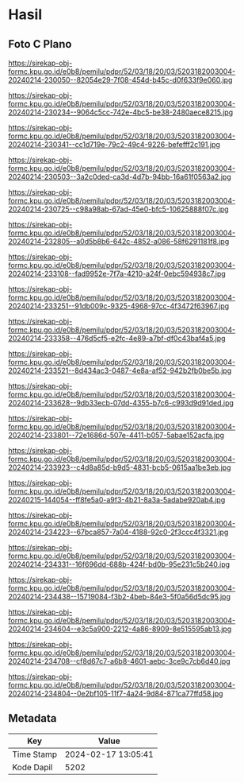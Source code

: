 # Hasil

## Foto C Plano

https://sirekap-obj-formc.kpu.go.id/e0b8/pemilu/pdpr/52/03/18/20/03/5203182003004-20240214-230050--82054e29-7f08-454d-b45c-d0f633f9e060.jpg

https://sirekap-obj-formc.kpu.go.id/e0b8/pemilu/pdpr/52/03/18/20/03/5203182003004-20240214-230234--9064c5cc-742e-4bc5-be38-2480aece8215.jpg

https://sirekap-obj-formc.kpu.go.id/e0b8/pemilu/pdpr/52/03/18/20/03/5203182003004-20240214-230341--cc1d719e-79c2-49c4-9226-befefff2c191.jpg

https://sirekap-obj-formc.kpu.go.id/e0b8/pemilu/pdpr/52/03/18/20/03/5203182003004-20240214-230503--3a2c0ded-ca3d-4d7b-94bb-16a61f0563a2.jpg

https://sirekap-obj-formc.kpu.go.id/e0b8/pemilu/pdpr/52/03/18/20/03/5203182003004-20240214-230725--c98a98ab-67ad-45e0-bfc5-10625888f07c.jpg

https://sirekap-obj-formc.kpu.go.id/e0b8/pemilu/pdpr/52/03/18/20/03/5203182003004-20240214-232805--a0d5b8b6-642c-4852-a086-58f6291181f8.jpg

https://sirekap-obj-formc.kpu.go.id/e0b8/pemilu/pdpr/52/03/18/20/03/5203182003004-20240214-233108--fad9952e-7f7a-4210-a24f-0ebc594938c7.jpg

https://sirekap-obj-formc.kpu.go.id/e0b8/pemilu/pdpr/52/03/18/20/03/5203182003004-20240214-233251--91db009c-9325-4968-97cc-4f3472f63967.jpg

https://sirekap-obj-formc.kpu.go.id/e0b8/pemilu/pdpr/52/03/18/20/03/5203182003004-20240214-233358--476d5cf5-e2fc-4e89-a7bf-df0c43baf4a5.jpg

https://sirekap-obj-formc.kpu.go.id/e0b8/pemilu/pdpr/52/03/18/20/03/5203182003004-20240214-233521--8d434ac3-0487-4e8a-af52-942b2fb0be5b.jpg

https://sirekap-obj-formc.kpu.go.id/e0b8/pemilu/pdpr/52/03/18/20/03/5203182003004-20240214-233628--9db33ecb-07dd-4355-b7c6-c993d9d91ded.jpg

https://sirekap-obj-formc.kpu.go.id/e0b8/pemilu/pdpr/52/03/18/20/03/5203182003004-20240214-233801--72e1686d-507e-4411-b057-5abae152acfa.jpg

https://sirekap-obj-formc.kpu.go.id/e0b8/pemilu/pdpr/52/03/18/20/03/5203182003004-20240214-233923--c4d8a85d-b9d5-4831-bcb5-0615aa1be3eb.jpg

https://sirekap-obj-formc.kpu.go.id/e0b8/pemilu/pdpr/52/03/18/20/03/5203182003004-20240215-144054--ff8fe5a0-a9f3-4b21-8a3a-5adabe920ab4.jpg

https://sirekap-obj-formc.kpu.go.id/e0b8/pemilu/pdpr/52/03/18/20/03/5203182003004-20240214-234223--67bca857-7a04-4188-92c0-2f3ccc4f3321.jpg

https://sirekap-obj-formc.kpu.go.id/e0b8/pemilu/pdpr/52/03/18/20/03/5203182003004-20240214-234331--16f696dd-688b-424f-bd0b-95e231c5b240.jpg

https://sirekap-obj-formc.kpu.go.id/e0b8/pemilu/pdpr/52/03/18/20/03/5203182003004-20240214-234438--15719084-f3b2-4beb-84e3-5f0a56d5dc95.jpg

https://sirekap-obj-formc.kpu.go.id/e0b8/pemilu/pdpr/52/03/18/20/03/5203182003004-20240214-234604--e3c5a900-2212-4a86-8909-8e515595ab13.jpg

https://sirekap-obj-formc.kpu.go.id/e0b8/pemilu/pdpr/52/03/18/20/03/5203182003004-20240214-234708--cf8d67c7-a6b8-4601-aebc-3ce9c7cb6d40.jpg

https://sirekap-obj-formc.kpu.go.id/e0b8/pemilu/pdpr/52/03/18/20/03/5203182003004-20240214-234804--0e2bf105-11f7-4a24-9d84-871ca77ffd58.jpg


## Metadata

| Key        | Value               |
| ---------- | ------------------- |
| Time Stamp | 2024-02-17 13:05:41 |
| Kode Dapil | 5202                |



